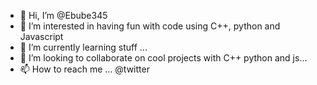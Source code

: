 - 👋 Hi, I’m @Ebube345
- 👀 I’m interested in having fun with code using C++, python and Javascript
- 🌱 I’m currently learning stuff ...
- 💞️ I’m looking to collaborate on cool projects with C++ python and js...
- 📫 How to reach me ... @twitter 

<!---
Ebube345/Ebube345 is a ✨ special ✨ repository because its `README.md` (this file) appears on your GitHub profile.
You can click the Preview link to take a look at your changes.
--->
